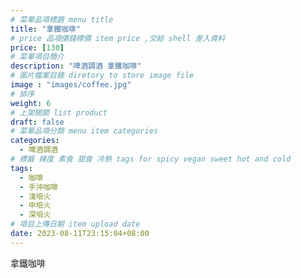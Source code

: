 ```yaml
---
# 菜單品項標題 menu title 
title: "拿鐵咖啡"
# price 品項價錢標價 item price ,交給 shell 差入資料
price: [130] 
# 菜單項目簡介 
description: "啤酒調酒 拿鐵咖啡"
# 圖片檔案目錄 diretory to store image file
image : "images/coffee.jpg"
# 排序
weight: 6 
# 上架開關 list product 
draft: false
# 菜單品項分類 menu item categories 
categories:
  - 啤酒調酒 
# 標籤 辣度 素食 甜食 冷熱 tags for spicy vegan sweet hot and cold 
tags:
  - 咖啡
  - 手沖咖啡 
  - 淺培火
  - 中培火
  - 深培火
# 項目上傳日期 item upload date 
date: 2023-08-11T23:15:04+08:00
---
```


 拿鐵咖啡
